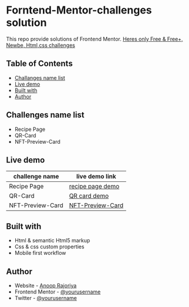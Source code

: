 # Forntend-Mentor-challenges solution
This repo provide solutions of Frontend Mentor. [Heres only Free & Free+, Newbe, Html,css challenges](https://www.frontendmentor.io/challenges?difficulty=1&languages=CSS&type=free%2Cfree-plus)

## Table of Contents
- [Challanges name list](#challenges-name-list)
- [Live demo](#live-demo)
- [Built with](#built-with)
- [Author](#author)

## Challenges name list
- Recipe Page
- QR-Card
- NFT-Preview-Card
## Live demo
| challenge name | live demo link |
| -------------- | -------------- |
| Recipe Page    | [recipe page demo](https://anoop-rajoriya.github.io/Forntend-Mentor-challenges/Recipe-Page/) |
| QR-Card        | [QR card demo](https://anoop-rajoriya.github.io/Forntend-Mentor-challenges/QR-Card/)
| NFT-Preview-Card        | [NFT-Preview-Card](https://anoop-rajoriya.github.io/Forntend-Mentor-challenges/NFT-Preview-Card/)
## Built with
- Html & semantic Html5 markup
- Css & css custom properties
- Mobile first workflow
## Author
- Website - [Anoop Rajoriya](https://www.your-site.com)
- Frontend Mentor - [@yourusername](https://www.frontendmentor.io/profile/yourusername)
- Twitter - [@yourusername](https://www.twitter.com/yourusername)
